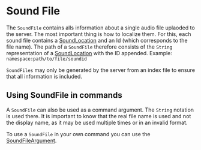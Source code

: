 # Sound File
The `SoundFile` contains alls information about a single audio file uplaoded to the server. The most important thing is how to localize them. For this, each sound file contains a [SoundLocation](./sound_location.md) and an Id (which corresponds to the file name). The path of a `SoundFile` therefore consists of the `String` representation of a [SoundLocation](./sound_location.md) with the ID appended. Example: `namespace:path/to/file/soundid`

`SoundFiles` may only be generated by the server from an index file to ensure that all information is included.

## Using SoundFile in commands
A `SoundFile` can also be used as a command argument. The `String` notation is used there. It is important to know that the real file name is used and not the display name, as it may be used multiple times or in an invalid format.

To use a `SoundFile` in your own command you can use the [SoundFileArgument](../javadoc/de/mrjulsen/dragnsounds/commands/arguments/SoundFileArgument.html).